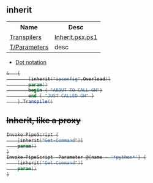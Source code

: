 ## inherit 


<table>
    <tr>
        <th>Name</th>
        <th>Desc</th>
    </tr>
    <tr>
        <td><a href='https://github.com/StartAutomating/PipeScript/tree/main/Transpilers'>Transpilers</a></td>
        <td><a href="https://github.com/StartAutomating/PipeScript/blob/main/Transpilers/Inherit.psx.ps1">Inherit.psx.ps1</a></td>
    </tr>
    <tr>
        <td><a href='https://github.com/StartAutomating/PipeScript/tree/main/Transpilers/Parameters'>T/Parameters</a></td>
        <td>desc</td>
    </tr>

</table>

- [Dot notation<s>](https://github.com/StartAutomating/PipeScript/blob/main/Transpilers/Syntax/Dot.psx.ps1)


```ps1
&   {
        [inherit("ipconfig",Overload)]
        param()
        begin { "ABOUT TO CALL GH"}
        end { "JUST CALLED GH" }
    }.Transpile()
```

## Inherit, like a proxy

```ps1
Invoke-PipeScript {
    [inherit("Get-Command")]
    param()
}
Invoke-PipeScript -Parameter @{name = '*python*'} {
    [inherit("Get-Command")]
    param()
}
```